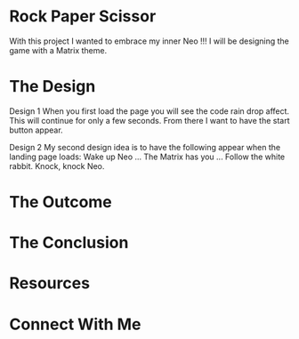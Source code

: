 # Rock Paper Scissor
With this project I wanted to embrace my inner Neo !!! I will be designing the game with a Matrix theme.

# The Design
Design 1
When you first load the page you will see the code rain drop affect. This will continue for only a few seconds. From there I want to have the start button appear. 

Design 2
My second design idea is to have the following appear when the landing page loads:
Wake up Neo ...
The Matrix has you ...
Follow the white rabbit.
Knock, knock Neo. 


# The Outcome 

# The Conclusion 

# Resources 

# Connect With Me 

